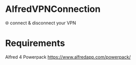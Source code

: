 # AlfredVPNConnection
🌐 connect &amp; disconnect your VPN

# Requirements
Alfred 4 Powerpack https://www.alfredapp.com/powerpack/
